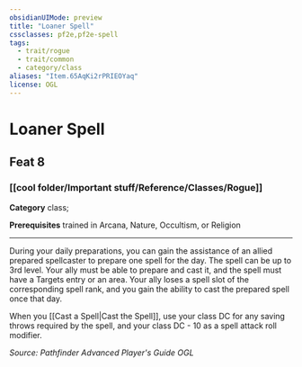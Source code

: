 ```yaml
---
obsidianUIMode: preview
title: "Loaner Spell"
cssclasses: pf2e,pf2e-spell
tags:
  - trait/rogue
  - trait/common
  - category/class
aliases: "Item.65AqKi2rPRIEOYaq"
license: OGL
---
```

# Loaner Spell
## Feat 8
### [[cool folder/Important stuff/Reference/Classes/Rogue]]

**Category** class; 



**Prerequisites** trained in Arcana, Nature, Occultism, or Religion
* * *
During your daily preparations, you can gain the assistance of an allied prepared spellcaster to prepare one spell for the day. The spell can be up to 3rd level. Your ally must be able to prepare and cast it, and the spell must have a Targets entry or an area. Your ally loses a spell slot of the corresponding spell rank, and you gain the ability to cast the prepared spell once that day.

When you [[Cast a Spell|Cast the Spell]], use your class DC for any saving throws required by the spell, and your class DC - 10 as a spell attack roll modifier.

*Source: Pathfinder Advanced Player's Guide*
*OGL*